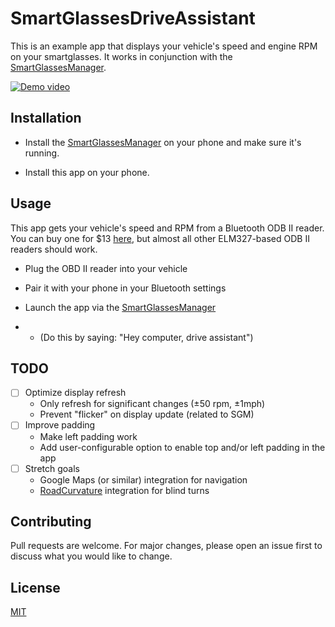 # SmartGlassesDriveAssistant

This is an example app that displays your vehicle's speed and engine RPM on your smartglasses. It works in conjunction with the [SmartGlassesManager](https://github.com/TeamOpenSmartGlasses/SmartGlassesManager).

[![Demo video](http://img.youtube.com/vi/XDQ6MuoZ7AE/0.jpg)](https://www.youtube.com/watch?v=XDQ6MuoZ7AE "SmartGlassesDriveAssistant Demo")

## Installation

* Install the [SmartGlassesManager](https://github.com/TeamOpenSmartGlasses/SmartGlassesManager) on your phone and make sure it's running.

* Install this app on your phone.

## Usage

This app gets your vehicle's speed and RPM from a Bluetooth ODB II reader. You can buy one for $13 [here](https://www.amazon.com/dp/B09VXDBL8G?psc=1&ref=ppx_yo2ov_dt_b_product_details), but almost all other ELM327-based ODB II readers should work.

* Plug the OBD II reader into your vehicle

* Pair it with your phone in your Bluetooth settings

* Launch the app via the [SmartGlassesManager](https://github.com/TeamOpenSmartGlasses/SmartGlassesManager)
* * (Do this by saying: "Hey computer, drive assistant")

## TODO

* [ ] Optimize display refresh
    * Only refresh for significant changes (±50 rpm, ±1mph)
    * Prevent "flicker" on display update (related to SGM)
* [ ] Improve padding
    * Make left padding work
    * Add user-configurable option to enable top and/or left padding in the app
* [ ] Stretch goals
    * Google Maps (or similar) integration for navigation
    * [RoadCurvature](https://roadcurvature.com/) integration for blind turns

## Contributing

Pull requests are welcome. For major changes, please open an issue first
to discuss what you would like to change.

## License

[MIT](https://github.com/TeamOpenSmartGlasses/SmartGlassesDriveAssistant/blob/main/LICENSE)
